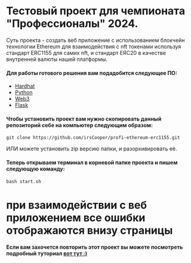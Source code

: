 # Тестовый проект для чемпионата "Профессионалы" 2024.
 Суть проекта - создать веб приложение с использованием блокчейн технологии Ethereum для взаимодействия с nft токенами используя стандарт ERC1155 для самих nft, и стандарт ERC20 в качестве внутренней валюты нашей платформы.

#### Для работы готового решения вам подадобится следующее ПО:
- [Hardhat](https://hardhat.org/hardhat-runner/docs/getting-started)
- [Python](https://www.python.org/downloads/)
- [Web3](https://pypi.org/project/web3/)
- [Flask](https://pypi.org/project/Flask/)

#### Чтобы установить проект вам нужно скопировать данный репозиторий себе на компьютер следующим образом:
```
git clone https://github.com/irsCooper/profi-ethereum-erc1155.git
```
ИЛИ можете установить zip версию папки, и разорхивировать её.
#### Теперь открываем терминал в корневой папке проекта и пишем следующую команду:
```
bash start.sh
```

# при взаимодействии с веб приложением все ошибки отображаются внизу страницы

#### Если вам захочется повторить этот проект вы можете посмотреть подробный туториал [вот тут :)](https://github.com/irsCooper/profi-ethereum-erc1155/blob/main/TUTORIAL.md)
